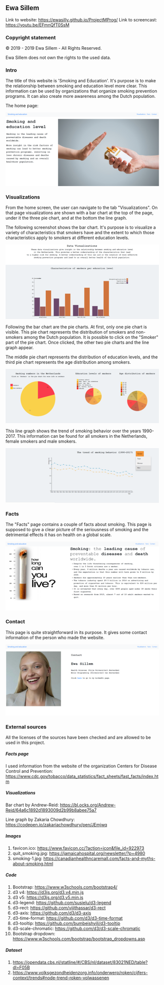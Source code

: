 ## Ewa Sillem
Link to website: https://ewasilly.github.io/ProjectMProg/
Link to screencast: https://youtu.be/EFmnQfT0SsM

 ### Copyright statement

 © 2019 - 2019 Ewa Sillem - All Rights Reserved.

 Ewa Sillem does not own the rights to the used data.

### Intro
The title of this website is 'Smoking and Education'. It's purpose is to make the relationship between smoking and education level more clear. This information can be used by organizations that organize smoking prevention programs. It can also create more awareness among the Dutch population.

The home page:

![alt text](doc/home.PNG)

### Visualizations
From the home screen, the user can navigate to the tab "Visualizations". On that page visualizations are shown with a bar chart at the top of the page, under it the three pie chart, and at the bottom the line graph.

The following screenshot shows the bar chart. It's purpose is to visualize a variety of characteristics that smokers have and the extent to which those characteristics apply to smokers at different education levels.

![alt text](doc/bar.PNG)

Following the bar chart are the pie charts. At first, only one pie chart is visible. This pie chart represents the distribution of smokers and non-smokers among the Dutch population. It is possible to click on the "Smoker" part of the pie chart. Once clicked, the other two pie charts and the line graph appear.

The middle pie chart represents the distribution of education levels, and the third pie chart represents the age distribution among smokers.

![alt text](doc/pie-charts.PNG)

This line graph shows the trend of smoking behavior over the years 1990-2017. This information can be found for all smokers in the Netherlands, female smokers and male smokers.  

![alt text](doc/line.PNG)


### Facts
The "Facts" page contains a couple of facts about smoking. This page is supposed to give a clear picture of the seriousness of smoking and the detrimental effects it has on health on a global scale.

![alt text](doc/facts.PNG)

### Contact
This page is quite straightforward in its purpose. It gives some contact information of the person who made the website.

![alt text](doc/contact.PNG)


### External sources

All the licenses of the sources have been checked and are allowed to be used in this project.

##### Facts page
I used information from the website of the organization Centers for Disease Control and Prevention:  https://www.cdc.gov/tobacco/data_statistics/fact_sheets/fast_facts/index.htm

##### Visualizations
Bar chart by Andrew-Reid: https://bl.ocks.org/Andrew-Reid/64a6c1892d1893009d2b99b8abee75a7

Line graph by Zakaria Chowdhury:
https://codepen.io/zakariachowdhury/pen/JEmjwq

##### Images
1. favicon.ico: https://www.favicon.cc/?action=icon&file_id=922973
2. quit_smoking.jpg: https://jamaicahospital.org/newsletter/?p=4980
3. smoking-1.jpg: https://canadianhealthncaremall.com/facts-and-myths-about-smoking.html

##### Code
1. Bootstrap: https://www.w3schools.com/bootstrap4/
2. d3 v4: https://d3js.org/d3.v4.min.js
3. d3 v5: https://d3js.org/d3.v5.min.js
4. d3-legend: https://github.com/susielu/d3-legend
5. d3-rect: https://github.com/vijithassar/d3-rect
6. d3-axis: https://github.com/d3/d3-axis
7. d3-time-format: https://github.com/d3/d3-time-format
8. d3-tooltip: https://github.com/bumbeishvili/d3-tooltip
9. d3-scale-chromatic: https://github.com/d3/d3-scale-chromatic
10. Bootstrap dropdown: https://www.w3schools.com/bootstrap/bootstrap_dropdowns.asp

##### Dataset
1. https://opendata.cbs.nl/statline/#/CBS/nl/dataset/83021NED/table?dl=F05B
2. https://www.volksgezondheidenzorg.info/onderwerp/roken/cijfers-context/trends#node-trend-roken-volwassenen

